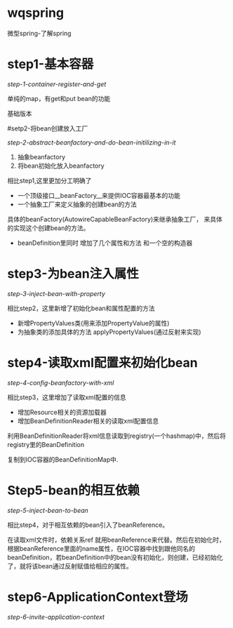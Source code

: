 # wqspring
微型spring-了解spring

# step1-基本容器

*step-1-container-register-and-get*

单纯的map，有get和put bean的功能

基础版本

#setp2-将bean创建放入工厂

*step-2-abstract-beanfactory-and-do-bean-initilizing-in-it*

1. 抽象beanfactory
2. 将bean初始化放入beanfactory

相比step1,这里更加分工明确了

+ 一个顶级接口__beanFactory__来提供IOC容器最基本的功能
+ 一个抽象工厂来定义抽象的创建bean的方法

具体的beanFactory(AutowireCapableBeanFactory)来继承抽象工厂，
来具体的实现这个创建bean的方法。

+ beanDefinition里同时 增加了几个属性和方法 和一个空的构造器

# step3-为bean注入属性

*step-3-inject-bean-with-property*

相比step2，这里新增了初始化bean和属性配置的方法

+ 新增PropertyValues类(用来添加PropertyValue的属性)
+ 为抽象类的添加具体的方法 applyPropertyValues(通过反射来实现)

# step4-读取xml配置来初始化bean

*step-4-config-beanfactory-with-xml*

相比step3，这里增加了读取xml配置的信息

+ 增加Resource相关的资源加载器
+ 增加BeanDefinitionReader相关的读取xml配置信息

利用BeanDefinitionReader将xml信息读取到registry(一个hashmap)中，然后将registry里的BeanDefinition

复制到IOC容器的BeanDefinitionMap中.

# Step5-bean的相互依赖

*step-5-inject-bean-to-bean*

相比step4，对于相互依赖的bean引入了beanReference。

在读取xml文件时，依赖关系ref 就用beanReference来代替。然后在初始化时，根据beanReference里面的name属性，在IOC容器中找到跟他同名的beanDefinition，若beanDefinition中的bean没有初始化，则创建，已经初始化了，就将该bean通过反射赋值给相应的属性。

# step6-ApplicationContext登场

*step-6-invite-application-context*

